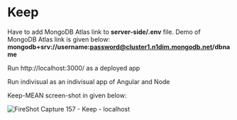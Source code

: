 # Keep 

Have to add MongoDB Atlas link to **server-side/.env** file. 
Demo of MongoDB Atlas link is given below:
**mongodb+srv://username:password@cluster1.n1dim.mongodb.net/dbname**

Run http://localhost:3000/ as a deployed app

Run indivisual as an indivisual app of Angular and Node 

Keep-MEAN screen-shot in given below:

![FireShot Capture 157 - Keep - localhost](https://user-images.githubusercontent.com/47208117/97092122-fbada780-1662-11eb-8105-1b2d61fd468d.png)
